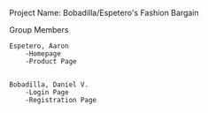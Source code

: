 Project Name: Bobadilla/Espetero's Fashion Bargain

	
   

Group Members

    Espetero, Aaron 
        -Homepage
        -Product Page


    Bobadilla, Daniel V.
        -Login Page
        -Registration Page
